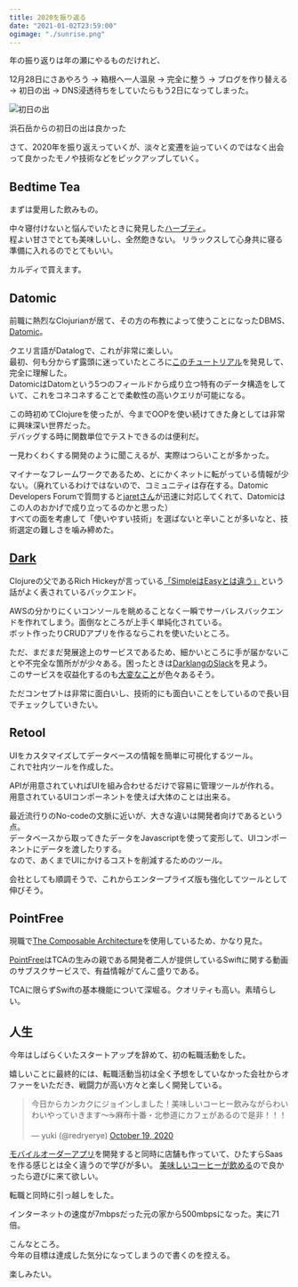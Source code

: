 ```yaml
---
title: 2020を振り返る
date: "2021-01-02T23:59:00"
ogimage: "./sunrise.png"
---
```


年の振り返りは年の瀬にやるものだけれど、

12月28日にさあやろう -> 箱根へ一人温泉 -> 完全に整う -> ブログを作り替える -> 初日の出 -> DNS浸透待ちをしていたらもう2日になってしまった。

![初日の出](./sunrise.png)
<p class="image-desc">浜石岳からの初日の出は良かった</p>

さて、2020年を振り返えっていくが、淡々と変遷を辿っていくのではなく出会って良かったモノや技術などをピックアップしていく。

## Bedtime Tea
まずは愛用した飲みもの。

中々寝付けないと悩んでいたときに発見した[ハーブティ](https://yogiproducts.com/teas/herbal-teas/bedtime/)。<br>
程よい甘さでとても美味しいし、全然飽きない。
リラックスして心身共に寝る準備に入れるのでとてもいい。

カルディで買えます。

## Datomic
前職に熱烈なClojurianが居て、その方の布教によって使うことになったDBMS、[Datomic](https://www.datomic.com/)。

クエリ言語がDatalogで、これが非常に楽しい。<br>
最初、何も分からず露頭に迷っていたところに[このチュートリアル](https://learn-datalog-today-ja.herokuapp.com/)を発見して、完全に理解した。<br>
DatomicはDatomという5つのフィールドから成り立つ特有のデータ構造をしていて、これをコネコネすることで柔軟性の高いクエリが可能になる。

この時初めてClojureを使ったが、今までOOPを使い続けてきた身としては非常に興味深い世界だった。<br>
デバッグする時に関数単位でテストできるのは便利だ。

一見わくわくする開発のように聞こえるが、実際はつらいことが多かった。

マイナーなフレームワークであるため、とにかくネットに転がっている情報が少ない。（廃れているわけではないので、コミュニティは存在する。Datomic Developers Forumで質問すると[jaretさん](https://forum.datomic.com/u/jaret/summary)が迅速に対応してくれて、Datomicはこの人のおかげで成り立ってるのかと思った）<br>
すべての面を考慮して「使いやすい技術」を選ばないと辛いことが多いなと、技術選定の難しさを噛み締めた。

## [Dark](https://darklang.com/)
Clojureの父であるRich Hickeyが言っている[「SimpleはEasyとは違う」](https://www.youtube.com/watch?v=oytL881p-nQ)という話がよく表されているバックエンド。

AWSの分かりにくいコンソールを眺めることなく一瞬でサーバレスバックエンドを作れてしまう。面倒なところが上手く単純化されている。<br>
ボット作ったりCRUDアプリを作るならこれを使いたいところ。

ただ、まだまだ発展途上のサービスであるため、細かいところに手が届かないことや不完全な箇所がが少々ある。困ったときは[DarklangのSlack](http://darklang.com/slack-invite)を見よう。<br>
このサービスを収益化するのも[大変なこと](https://blog.darklang.com/dark-devlog-1-fresh-start/)が色々あるそう。

ただコンセプトは非常に面白いし、技術的にも面白いことをしているので長い目でチェックしていきたい。

## Retool
UIをカスタマイズしてデータベースの情報を簡単に可視化するツール。<br>
これで社内ツールを作成した。

APIが用意されていればUIを組み合わせるだけで容易に管理ツールが作れる。<br>
用意されているUIコンポーネントを使えば大体のことは出来る。

最近流行りのNo-codeの文脈に近いが、大きな違いは開発者向けであるという点。<br>
データベースから取ってきたデータをJavascriptを使って変形して、UIコンポーネントにデータを渡したりする。<br>
なので、あくまでUIにかけるコストを削減するためのツール。

会社としても順調そうで、これからエンタープライズ版も強化してツールとして伸びそう。

## PointFree
現職で[The Composable Architecture](https://github.com/pointfreeco/swift-composable-architecture)を使用しているため、かなり見た。

[PointFree](https://www.pointfree.co/)はTCAの生みの親である開発者二人が提供しているSwiftに関する動画のサブスクサービスで、有益情報がてんこ盛りである。

TCAに限らずSwiftの基本機能について深堀る。クオリティも高い。素晴らしい。

## 人生
今年はしばらくいたスタートアップを辞めて、初の転職活動をした。

嬉しいことに最終的には、転職活動当初は全く予想をしていなかった会社からオファーをいただき、戦闘力が高い方々と楽しく開発している。<br>
<blockquote class="twitter-tweet"><p lang="ja" dir="ltr">今日からカンカクにジョインしました！美味しいコーヒー飲みながらわいわいやっていきます〜☕️麻布十番・北参道にカフェがあるので是非！！！</p>&mdash; yuki (@redryerye) <a href="https://twitter.com/redryerye/status/1318136045095985153?ref_src=twsrc%5Etfw">October 19, 2020</a></blockquote> <script async src="https://platform.twitter.com/widgets.js" charset="utf-8"></script>

[モバイルオーダーアプリ](https://kankak.com/coffee-app.html)を開発すると同時に店舗も作っていて、ひたすらSaasを作る感じとは全く違うので学びが多い。
[美味しいコーヒーが飲める](https://tailoredcafe.jp/)ので良かったら遊びに来て欲しい。

転職と同時に引っ越しをした。

インターネットの速度が7mbpsだった元の家から500mbpsになった。実に71倍。

こんなところ。<br>
今年の目標は達成した気分になってしまうので書くのを控える。

楽しみたい。